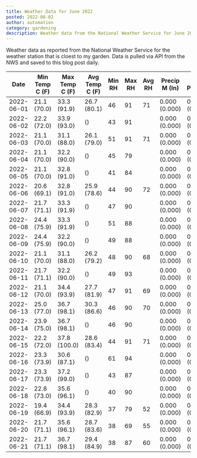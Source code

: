 ```yaml
---
title: Weather Data for June 2022
posted: 2022-06-02
author: automation
category: gardening
description: Weather data from the National Weather Service for June 2022
---
```


Weather data as reported from the National Weather Service for the weather station 
that is cloest to my garden. Data is pulled via API from the NWS and saved to this 
blog post daily.

|Date|Min Temp C (F)|Max Temp C (F)|Avg Temp C (F)|Min RH|Max RH|Avg RH|Precip M (In)|Avg Precip/Hr|
|---|---|---|---|---|---|---|---|---|
|2022-06-01|21.1 (70.0)|33.3 (91.9)|26.7 (80.1)|46|91|71|0.000 (0.000)|0.000 (0.000)|
|2022-06-02|22.2 (72.0)|33.9 (93.0)| ()|43|91||0.000 (0.000)|0.000 (0.000)|
|2022-06-03|21.1 (70.0)|31.1 (88.0)|26.1 (79.0)|51|91|71|0.000 (0.000)|0.000 (0.000)|
|2022-06-04|21.1 (70.0)|32.2 (90.0)| ()|45|79||0.000 (0.000)|0.000 (0.000)|
|2022-06-05|21.1 (70.0)|32.8 (91.0)| ()|41|84||0.000 (0.000)|0.000 (0.000)|
|2022-06-06|20.6 (69.1)|32.8 (91.0)|25.9 (78.6)|44|90|72|0.000 (0.000)|0.000 (0.000)|
|2022-06-07|21.7 (71.1)|33.3 (91.9)| ()|47|90||0.000 (0.000)|0.000 (0.000)|
|2022-06-08|24.4 (75.9)|33.3 (91.9)| ()|51|88||0.000 (0.000)|0.000 (0.000)|
|2022-06-09|24.4 (75.9)|32.2 (90.0)| ()|49|88||0.000 (0.000)|0.000 (0.000)|
|2022-06-10|21.1 (70.0)|31.1 (88.0)|26.2 (79.2)|48|90|68|0.000 (0.000)|0.000 (0.000)|
|2022-06-11|21.7 (71.1)|32.2 (90.0)| ()|49|93||0.000 (0.000)|0.000 (0.000)|
|2022-06-12|21.1 (70.0)|34.4 (93.9)|27.7 (81.9)|47|91|69|0.000 (0.000)|0.000 (0.000)|
|2022-06-13|25.0 (77.0)|36.7 (98.1)|30.3 (86.6)|46|90|70|0.000 (0.000)|0.000 (0.000)|
|2022-06-14|23.9 (75.0)|36.7 (98.1)| ()|46|90||0.000 (0.000)|0.000 (0.000)|
|2022-06-15|22.2 (72.0)|37.8 (100.0)|28.6 (83.4)|44|91|71|0.000 (0.000)|0.000 (0.000)|
|2022-06-16|23.3 (73.9)|30.6 (87.1)| ()|61|94||0.000 (0.000)|0.000 (0.000)|
|2022-06-17|23.3 (73.9)|37.2 (99.0)| ()|43|87||0.000 (0.000)|0.000 (0.000)|
|2022-06-18|22.8 (73.0)|35.6 (96.1)| ()|40|90||0.000 (0.000)|0.000 (0.000)|
|2022-06-19|19.4 (66.9)|34.4 (93.9)|28.3 (82.9)|37|79|52|0.000 (0.000)|0.000 (0.000)|
|2022-06-20|21.7 (71.1)|35.6 (96.1)|28.7 (83.6)|38|69|55|0.000 (0.000)|0.000 (0.000)|
|2022-06-21|21.7 (71.1)|36.7 (98.1)|29.4 (84.9)|38|87|60|0.000 (0.000)|0.000 (0.000)|
